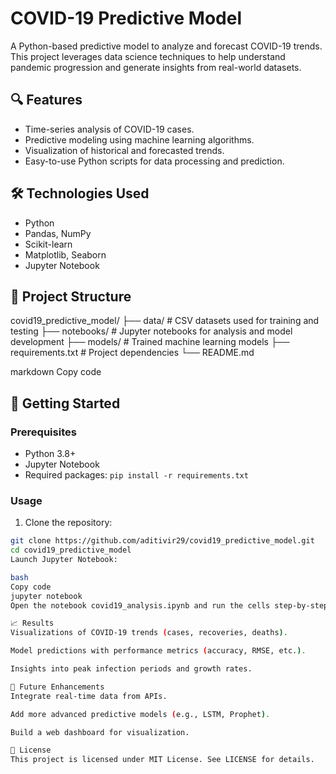 # COVID-19 Predictive Model

A Python-based predictive model to analyze and forecast COVID-19 trends. This project leverages data science techniques to help understand pandemic progression and generate insights from real-world datasets.

## 🔍 Features
- Time-series analysis of COVID-19 cases.
- Predictive modeling using machine learning algorithms.
- Visualization of historical and forecasted trends.
- Easy-to-use Python scripts for data processing and prediction.

## 🛠️ Technologies Used
- Python
- Pandas, NumPy
- Scikit-learn
- Matplotlib, Seaborn
- Jupyter Notebook

## 📂 Project Structure
covid19_predictive_model/
├── data/ # CSV datasets used for training and testing
├── notebooks/ # Jupyter notebooks for analysis and model development
├── models/ # Trained machine learning models
├── requirements.txt # Project dependencies
└── README.md

markdown
Copy code

## 🚀 Getting Started

### Prerequisites
- Python 3.8+
- Jupyter Notebook
- Required packages: `pip install -r requirements.txt`

### Usage
1. Clone the repository:
```bash
git clone https://github.com/aditivir29/covid19_predictive_model.git
cd covid19_predictive_model
Launch Jupyter Notebook:

bash
Copy code
jupyter notebook
Open the notebook covid19_analysis.ipynb and run the cells step-by-step.

📈 Results
Visualizations of COVID-19 trends (cases, recoveries, deaths).

Model predictions with performance metrics (accuracy, RMSE, etc.).

Insights into peak infection periods and growth rates.

📝 Future Enhancements
Integrate real-time data from APIs.

Add more advanced predictive models (e.g., LSTM, Prophet).

Build a web dashboard for visualization.

📜 License
This project is licensed under MIT License. See LICENSE for details.
